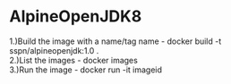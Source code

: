 # AlpineOpenJDK8

1.)Build the image with a name/tag name  - docker build -t sspn/alpineopenjdk:1.0 .   
2.)List the images - docker images  
3.)Run the image - docker run -it imageid

